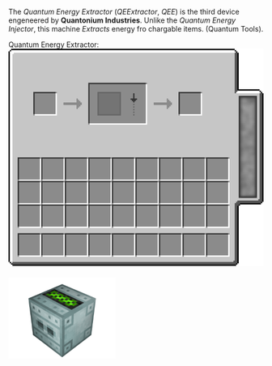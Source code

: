 The _Quantum Energy Extractor_ (_QEExtractor_, _QEE_) is the third device engeneered by **Quantonium Industries**. Unlike the  _Quantum Energy Injector_, this machine _Extracts_ energy fro chargable items. (Quantum Tools).

Quantum Energy Extractor:
<img src="../../img/recipes/empty_eextractor.png" alt="alt text" style="margin-bottom:20px;">
<img src="../../img/blocks/QEE.png" width="212" height="160" alt="alt text" style="margin-bottom:20px;">

